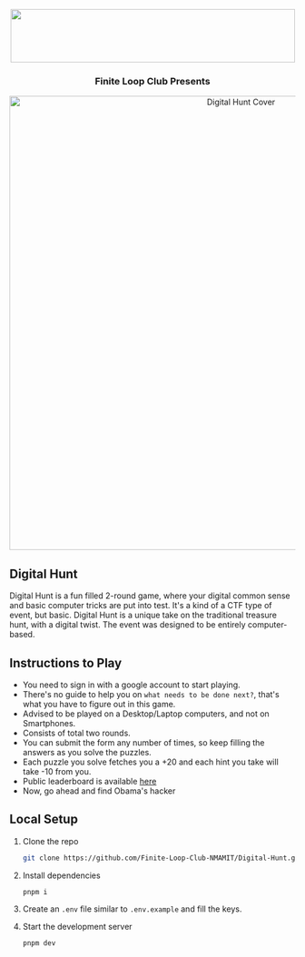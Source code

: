 <p align="center">
<img src="https://res.cloudinary.com/dpfpk49oa/image/upload/v1661426779/logo1_gyjvor.png" width="501" height="94">
<h3 align="center">Finite Loop Club Presents</h3>
</p>

<p align="center">
<img src="https://res.cloudinary.com/dwfiisxz0/image/upload/v1701093109/nnk3aktfqjurkdtfqrvs.jpg" width="800px" alt="Digital Hunt Cover" />
</p>

## Digital Hunt
Digital Hunt is a fun filled 2-round game, where your digital common sense and basic computer tricks are put into test. It's a kind of a CTF type of event, but basic. Digital Hunt is a unique take on the traditional treasure hunt, with a digital twist. The event was designed to be entirely computer-based.

## Instructions to Play
- You need to sign in with a google account to start playing.
- There's no guide to help you on `what needs to be done next?`, that's what you have to figure out in this game.
- Advised to be played on a Desktop/Laptop computers, and not on Smartphones.
- Consists of total two rounds.
- You can submit the form any number of times, so keep filling the answers as you solve the puzzles.
- Each puzzle you solve fetches you a +20 and each hint you take will take -10 from you.
- Public leaderboard is available [here](https://intsagram.tech/leaderboard)
- Now, go ahead and find Obama's hacker

## Local Setup
1. Clone the repo

   ```sh
   git clone https://github.com/Finite-Loop-Club-NMAMIT/Digital-Hunt.git
   ```

2. Install dependencies

   ```sh
   pnpm i
   ```

3. Create an `.env` file similar to `.env.example` and fill the keys.

4. Start the development server

   ```sh
   pnpm dev
   ```
